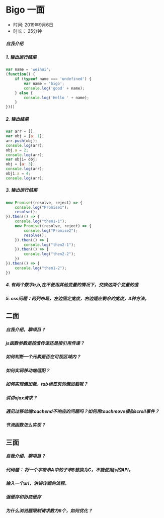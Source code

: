 # Bigo 一面
+ 时间: 2019年9月6日
+ 时长： 25分钟

##### 自我介绍


##### 1. 输出运行结果
```javascript
var name = 'weihui';
(function() {
    if (typeof name === 'undefined') {
        var name = 'bigo';
        console.log('good' + name);
    } else {
        console.log('Hello ' + name);
    }
})()
```

##### 2. 输出结果
```javascript
var arr = [];
var obj = {a: 1};
arr.push(obj);
console.log(arr);
obj.a = 2;
console.log(arr);
var obj1= obj;
obj = {a: 3};
console.log(arr);
obj1.a = 4;
console.log(arr);
```

##### 3. 输出运行结果
```javascript
new Promise((resolve, reject) => {
    console.log("Promise1");
    resolve();
}).then(() => {
    console.log("then1-1");
    new Promise((resolve, reject) => {
        console.log("Promise2");
        resolve();
    }).then(() => {
        console.log("then2-1");
    }).then(() => {
        console.log("then2-2");
    })
}).then(() => {
    console.log("then1-2");
})
```

##### 4. 有两个数字a,b,在不使用其他变量的情况下，交换这两个变量的值

##### 5. css问题：两列布局，左边固定宽度，右边适应剩余的宽度，3种方法。


## 二面

##### 自我介绍，聊项目？

##### js函数参数是按值传递还是按引用传递？

##### 如何判断一个元素是否在可视区域内？

##### 如何实现移动端适配？

##### 如何实现懒加载，tab标签页的懒加载呢？

##### 讲讲ajax请求？

##### 遇见过移动端touchend不响应的问题吗？如何用touchmove模拟scroll事件？

##### 节流函数怎么实现？


## 三面

##### 自我介绍，聊项目？

##### 代码题： 将一个字符串A中的子串B替换为C，不能使用js的API。

##### 输入一个url，讲讲详细的流程。

##### 强缓存和协商缓存

##### 为什么浏览器限制请求数为6个，如何优化？

